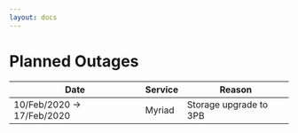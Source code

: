 ```yaml
---
layout: docs
---
```


# Planned Outages

Date                | Service | Reason
--------------------|---------|-------
10/Feb/2020 -> 17/Feb/2020|Myriad   | Storage upgrade to 3PB